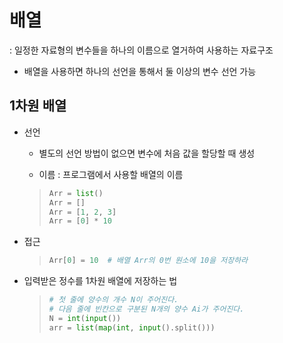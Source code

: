 # 배열

: 일정한 자료형의 변수들을 하나의 이름으로 열거하여 사용하는 자료구조

- 배열을 사용하면 하나의 선언을 통해서 둘 이상의 변수 선언 가능

## 1차원 배열

- 선언
  
  - 별도의 선언 방법이 없으면 변수에 처음 값을 할당할 때 생성
  
  - 이름 : 프로그램에서 사용할 배열의 이름
  
  > ```python
  > Arr = list()
  > Arr = []
  > Arr = [1, 2, 3]
  > Arr = [0] * 10
  > ```

- 접근
  
  > ```python
  > Arr[0] = 10  # 배열 Arr의 0번 원소에 10을 저장하라
  > ```

- 입력받은 정수를 1차원 배열에 저장하는 법
  
  > ```python
  > # 첫 줄에 양수의 개수 N이 주어진다.
  > # 다음 줄에 빈칸으로 구분된 N개의 양수 Ai가 주어진다.
  > N = int(input())
  > arr = list(map(int, input().split()))
  > ```
